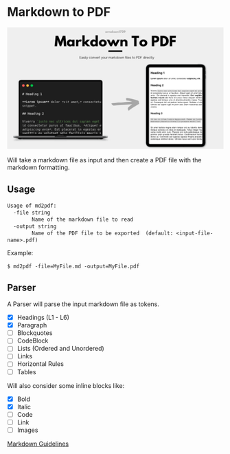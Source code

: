 # Markdown to PDF

![hero](/.github/assets/hero.png)

Will take a markdown file as input and then create a PDF file with the markdown formatting.

## Usage

```
Usage of md2pdf:
  -file string
    	Name of the markdown file to read
  -output string
    	Name of the PDF file to be exported  (default: <input-file-name>.pdf)
```

Example:

```
$ md2pdf -file=MyFile.md -output=MyFile.pdf
```

## Parser

A Parser will parse the input markdown file as tokens.

- [X] Headings (L1 - L6)
- [X] Paragraph
- [ ] Blockquotes
- [ ] CodeBlock
- [ ] Lists (Ordered and Unordered)
- [ ] Links
- [ ] Horizontal Rules
- [ ] Tables

Will also consider some inline blocks like:

- [X] Bold
- [X] Italic
- [ ] Code
- [ ] Link
- [ ] Images

[Markdown Guidelines](https://www.markdownguide.org/basic-syntax/)
